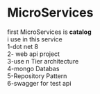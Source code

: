 # MicroServices
first MicroServices is<b> catalog</b> <br />
i use in this service<br />
1-dot net 8<br />
2- web api project<br />
3-use n Tier architecture<br />
4-mongo Databas<br />
5-Repository Pattern<br />
6-swagger for test api<br />

